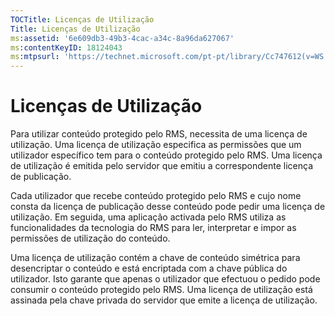 ```yaml
---
TOCTitle: Licenças de Utilização
Title: Licenças de Utilização
ms:assetid: '6e609db3-49b3-4cac-a34c-8a96da627067'
ms:contentKeyID: 18124043
ms:mtpsurl: 'https://technet.microsoft.com/pt-pt/library/Cc747612(v=WS.10)'
---
```


Licenças de Utilização
======================

Para utilizar conteúdo protegido pelo RMS, necessita de uma licença de utilização. Uma licença de utilização especifica as permissões que um utilizador específico tem para o conteúdo protegido pelo RMS. Uma licença de utilização é emitida pelo servidor que emitiu a correspondente licença de publicação.

Cada utilizador que recebe conteúdo protegido pelo RMS e cujo nome consta da licença de publicação desse conteúdo pode pedir uma licença de utilização. Em seguida, uma aplicação activada pelo RMS utiliza as funcionalidades da tecnologia do RMS para ler, interpretar e impor as permissões de utilização do conteúdo.

Uma licença de utilização contém a chave de conteúdo simétrica para desencriptar o conteúdo e está encriptada com a chave pública do utilizador. Isto garante que apenas o utilizador que efectuou o pedido pode consumir o conteúdo protegido pelo RMS. Uma licença de utilização está assinada pela chave privada do servidor que emite a licença de utilização.
